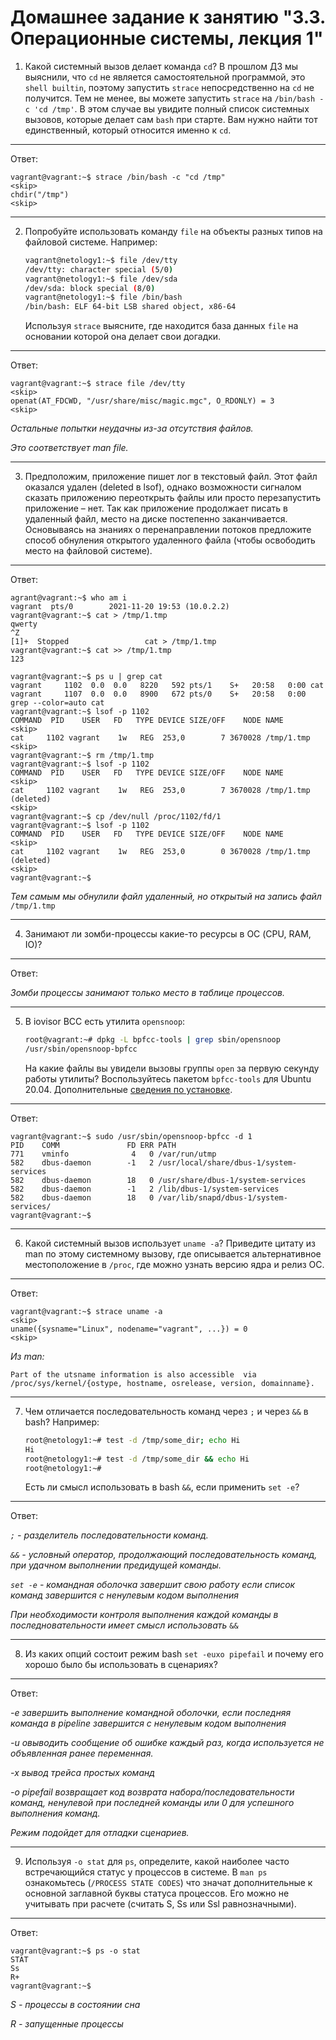 # Домашнее задание к занятию "3.3. Операционные системы, лекция 1"

1. Какой системный вызов делает команда `cd`? В прошлом ДЗ мы выяснили, что `cd` не является самостоятельной  программой, это `shell builtin`, поэтому запустить `strace` непосредственно на `cd` не получится. Тем не менее, вы можете запустить `strace` на `/bin/bash -c 'cd /tmp'`. В этом случае вы увидите полный список системных вызовов, которые делает сам `bash` при старте. Вам нужно найти тот единственный, который относится именно к `cd`.
---

Ответ:

```
vagrant@vagrant:~$ strace /bin/bash -c "cd /tmp"
<skip>
chdir("/tmp")
<skip>
```
---

2. Попробуйте использовать команду `file` на объекты разных типов на файловой системе. Например:
    ```bash
    vagrant@netology1:~$ file /dev/tty
    /dev/tty: character special (5/0)
    vagrant@netology1:~$ file /dev/sda
    /dev/sda: block special (8/0)
    vagrant@netology1:~$ file /bin/bash
    /bin/bash: ELF 64-bit LSB shared object, x86-64
    ```
    Используя `strace` выясните, где находится база данных `file` на основании которой она делает свои догадки.
---

Ответ:

```
vagrant@vagrant:~$ strace file /dev/tty
<skip>
openat(AT_FDCWD, "/usr/share/misc/magic.mgc", O_RDONLY) = 3
<skip>

```

*Остальные попытки неудачны из-за отсутствия файлов.*

*Это соответствует man file.*

---
    
3. Предположим, приложение пишет лог в текстовый файл. Этот файл оказался удален (deleted в lsof), однако возможности сигналом сказать приложению переоткрыть файлы или просто перезапустить приложение – нет. Так как приложение продолжает писать в удаленный файл, место на диске постепенно заканчивается. Основываясь на знаниях о перенаправлении потоков предложите способ обнуления открытого удаленного файла (чтобы освободить место на файловой системе).

---

Ответ:

```
agrant@vagrant:~$ who am i
vagrant  pts/0        2021-11-20 19:53 (10.0.2.2)
vagrant@vagrant:~$ cat > /tmp/1.tmp
qwerty
^Z
[1]+  Stopped                 cat > /tmp/1.tmp
vagrant@vagrant:~$ cat >> /tmp/1.tmp
123
```

```
vagrant@vagrant:~$ ps u | grep cat
vagrant     1102  0.0  0.0   8220   592 pts/1    S+   20:58   0:00 cat
vagrant     1107  0.0  0.0   8900   672 pts/0    S+   20:58   0:00 grep --color=auto cat
vagrant@vagrant:~$ lsof -p 1102
COMMAND  PID    USER   FD   TYPE DEVICE SIZE/OFF    NODE NAME
<skip>
cat     1102 vagrant    1w   REG  253,0        7 3670028 /tmp/1.tmp
<skip>
vagrant@vagrant:~$ rm /tmp/1.tmp
vagrant@vagrant:~$ lsof -p 1102
COMMAND  PID    USER   FD   TYPE DEVICE SIZE/OFF    NODE NAME
<skip>
cat     1102 vagrant    1w   REG  253,0        7 3670028 /tmp/1.tmp (deleted)
<skip>
vagrant@vagrant:~$ cp /dev/null /proc/1102/fd/1
vagrant@vagrant:~$ lsof -p 1102
COMMAND  PID    USER   FD   TYPE DEVICE SIZE/OFF    NODE NAME
<skip>
cat     1102 vagrant    1w   REG  253,0        0 3670028 /tmp/1.tmp (deleted)
<skip>
vagrant@vagrant:~$

```
*Тем самым мы обнулили файл удаленный, но открытый на запись файл*  `/tmp/1.tmp`

---

4. Занимают ли зомби-процессы какие-то ресурсы в ОС (CPU, RAM, IO)?

---
Ответ:

*Зомби процессы занимают только место в таблице процессов.*

---

5. В iovisor BCC есть утилита `opensnoop`:
    ```bash
    root@vagrant:~# dpkg -L bpfcc-tools | grep sbin/opensnoop
    /usr/sbin/opensnoop-bpfcc
    ```
    На какие файлы вы увидели вызовы группы `open` за первую секунду работы утилиты? Воспользуйтесь пакетом `bpfcc-tools` для Ubuntu 20.04. Дополнительные [сведения по установке](https://github.com/iovisor/bcc/blob/master/INSTALL.md).
---

Ответ:

```
vagrant@vagrant:~$ sudo /usr/sbin/opensnoop-bpfcc -d 1
PID    COMM               FD ERR PATH
771    vminfo              4   0 /var/run/utmp
582    dbus-daemon        -1   2 /usr/local/share/dbus-1/system-services
582    dbus-daemon        18   0 /usr/share/dbus-1/system-services
582    dbus-daemon        -1   2 /lib/dbus-1/system-services
582    dbus-daemon        18   0 /var/lib/snapd/dbus-1/system-services/
vagrant@vagrant:~$ 
```

---
6. Какой системный вызов использует `uname -a`? Приведите цитату из man по этому системному вызову, где описывается альтернативное местоположение в `/proc`, где можно узнать версию ядра и релиз ОС.
---

Ответ:

```
vagrant@vagrant:~$ strace uname -a
<skip>
uname({sysname="Linux", nodename="vagrant", ...}) = 0
<skip>
```
*Из man:*

```
Part of the utsname information is also accessible  via  /proc/sys/kernel/{ostype, hostname, osrelease, version, domainname}.

```

---
7. Чем отличается последовательность команд через `;` и через `&&` в bash? Например:
    ```bash
    root@netology1:~# test -d /tmp/some_dir; echo Hi
    Hi
    root@netology1:~# test -d /tmp/some_dir && echo Hi
    root@netology1:~#
    ```
    Есть ли смысл использовать в bash `&&`, если применить `set -e`?
---

Ответ:

*`;` - разделитель последовательности команд.*

*`&&` - условный оператор, продолжающий последовательность команд, при удачном выполнении предидущей команды.*

*`set -e` - командная оболочка завершит свою работу если список команд завершится с ненулевым кодом выполнения*

*При необходимости контроля выполнения каждой команды в последновательности имеет смысл использовать* `&&`


---
8. Из каких опций состоит режим bash `set -euxo pipefail` и почему его хорошо было бы использовать в сценариях?
---

Ответ:

*-e завершить выполнение командной оболочки, если последняя команда в *pipeline* завершится с ненулевым кодом выполнения*

*-u овыводить сообщение об ошибке каждый раз, когда используется не объявленная ранее переменная.*

*-x вывод трейса простых команд*

*-o pipefail возвращает код возврата набора/последовательности команд, ненулевой при последней команды или 0 для успешного выполнения команд.*

*Режим подойдет для отладки сценариев.*

---
9. Используя `-o stat` для `ps`, определите, какой наиболее часто встречающийся статус у процессов в системе. В `man ps` ознакомьтесь (`/PROCESS STATE CODES`) что значат дополнительные к основной заглавной буквы статуса процессов. Его можно не учитывать при расчете (считать S, Ss или Ssl равнозначными). 
---

Ответ:

```
vagrant@vagrant:~$ ps -o stat
STAT
Ss
R+
vagrant@vagrant:~$ 
```
*S - процессы в состоянии сна*

*R - запущенные процессы*

